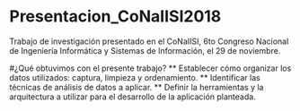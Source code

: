 # Presentacion_CoNaIISI2018
Trabajo de investigación presentado en el CoNaIISI, 6to Congreso Nacional de Ingeniería Informática y Sistemas de Información, el 29 de noviembre.

#¿Qué obtuvimos con el presente trabajo?
** Establecer cómo organizar los datos utilizados: captura, limpieza y ordenamiento.
** Identificar las técnicas de análisis de datos a aplicar.
** Definir la herramientas y la arquitectura a utilizar para el desarrollo de la aplicación planteada.




